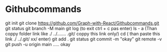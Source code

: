 # Githubcommands
git init
git clone https://github.com/Graph-with-React/Githubcommands.git 
git status
git  branch -M main
git log (to exit ctrl + c pas enter)
ls - a  (Than  coppy folder link  like  ./ ../....... .git/ coppy this link only/)
cd  ( than paste this link  ./ ../.git/ xx/ enter)
git add .
git status 
git commit  -m "okay" 
git remote -v
git push -u origin main 
.....
okay
